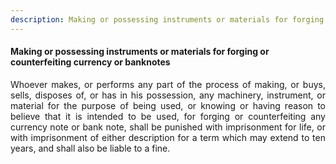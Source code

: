 ```yaml
---
description: Making or possessing instruments or materials for forging or counterfeiting currency or banknotes
---
```


#### Making or possessing instruments or materials for forging or counterfeiting currency or banknotes
<div style="text-align: justify">

Whoever makes, or performs any part of the process of making, or buys, sells, disposes of, or has in his possession, any machinery, instrument, or material for the purpose of being used, or knowing or having reason to believe that it is intended to be used, for forging or counterfeiting any currency note or bank note, shall be punished with imprisonment for life, or with imprisonment of either description for a term which may extend to ten years, and shall also be liable to a fine.

</div>
